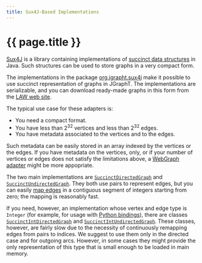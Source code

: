 ```yaml
---
title: Sux4J-Based Implementations
---
```


# {{ page.title }}

[Sux4J](https://sux4j.di.unimi.it/) is a library containing
implementations of [succinct data structures](https://en.wikipedia.org/wiki/Succinct_data_structure)
in Java. Such structures can be used to store graphs in a very compact form.

The implementations in the package
[org.jgrapht.sux4j](https://jgrapht.org/javadoc/org.jgrapht.unimi.dsi/org/jgrapht/sux4j/package-summary.html)
make it possible to use succinct representation of graphs in JGraphT.
The implementations are serializable, and you can download ready-made
graphs in this form from the [LAW web site](http://law.di.unimi.it/datasets.php).

The typical use case for these adapters is:

- You need a compact format.
- You have less than 2<sup>32</sup> vertices and less than 2<sup>32</sup> edges.
- You have metadata associated to the vertices and to the edges.

Such metadata can be easily stored in an array indexed by the vertices or
the edges. If you have metadata on the vertices, only, or if your number
of vertices or edges does not satisfy the limitations above, a [WebGraph
adapter](https://jgrapht.org/javadoc/org.jgrapht.unimi.dsi/org/jgrapht/webgraph/package-summary.html)
might be more appopriate.

The two main implementations are [`SuccinctDirectedGraph`](https://jgrapht.org/javadoc/org.jgrapht.unimi.dsi/org/jgrapht/sux4j/SuccinctDirectedGraph.html)
and [`SuccinctUndirectedGraph`](https://jgrapht.org/javadoc/org.jgrapht.unimi.dsi/org/jgrapht/sux4j/SuccinctUndirectedGraph.html).
They both use pairs to represent edges, but you can easily [map edges](https://jgrapht.org/javadoc/org.jgrapht.unimi.dsi/org/jgrapht/sux4j/SuccinctDirectedGraph.html#getEdgeFromIndex%28long%29) 
in a contiguous segment of integers starting from zero; the mapping is reasonably fast.

If you need, however, an implementation whose vertex and edge type is
`Integer` (for example, for usage with [Python
bindings](https://pypi.org/project/jgrapht/)), there are classes
[`SuccinctIntDirectedGraph`](https://jgrapht.org/javadoc/org.jgrapht.unimi.dsi/org/jgrapht/sux4j/SuccinctIntDirectedGraph.html)
and
[`SuccinctIntUndirectedGraph`](https://jgrapht.org/javadoc/org.jgrapht.unimi.dsi/org/jgrapht/sux4j/SuccinctIntUndirectedGraph.html).
These classes, however, are fairly slow due to the necessity of
continuously remapping edges from pairs to indices. We suggest to use them
only in the directed case and for outgoing arcs. However, in some cases
they might provide the only representation of this type that is small
enough to be loaded in main memory.
